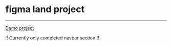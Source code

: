 # figma land project

<hr>

[Demo project](https://figmaland-livid.vercel.app)

‼️ Currently only completed navbar section ‼️
